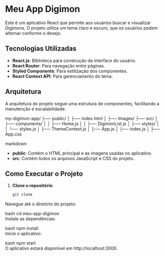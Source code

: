 # Meu App Digimon  

Este é um aplicativo React que permite aos usuários buscar e visualizar Digimons. O projeto utiliza um tema claro e escuro, que os usuários podem alternar conforme o desejo.  

## Tecnologias Utilizadas  

- **React.js**: Biblioteca para construção da interface do usuário.  
- **React Router**: Para navegação entre páginas.  
- **Styled Components**: Para estilização dos componentes.  
- **React Context API**: Para gerenciamento do tema.  

## Arquitetura  

A arquitetura do projeto segue uma estrutura de componentes, facilitando a manutenção e escalabilidade:  

my-digimon-app/
├── public/
│ ├── index.html
│ ├── Images/
├── src/
│ ├── components/
│ │ ├── Home.js
│ │ ├── DigimonList.js
│ ├── styles/
│ │ └── styles.js
│ ├── ThemeContext.js
│ ├── App.js
│ ├── index.js
│ ├── App.css

markdown

- **public**: Contém o HTML principal e as imagens usadas no aplicativo.  
- **src**: Contém todos os arquivos JavaScript e CSS do projeto.  

## Como Executar o Projeto  

1. **Clone o repositório**:  
   ```bash  
   git clone 
Navegue até o diretório do projeto:

bash
cd meu-app-digimon  
Instale as dependências:

bash
npm install  
Inicie o aplicativo:

bash
npm start  
O aplicativo estará disponível em http://localhost:3000.
